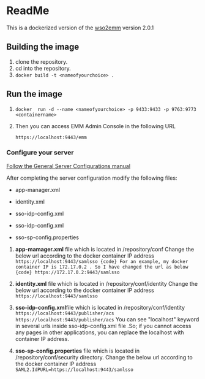 # ReadMe
This is a dockerized version of the [wso2emm](http://wso2.com/products/enterprise-mobility-manager) version 2.0.1


## Building the image
1. clone the repository.
2. cd into the repository.
3. ```docker build -t <nameofyourchoice> .```
## Run the image

1. ```docker  run -d --name <nameofyourchoice> -p 9433:9433 -p 9763:9773 <containername>```

2. Then you can access EMM Admin Console in the following URL

   ```
   https://localhost:9443/emm
   ```

### Configure your server

[Follow the General Server Configurations manual](https://tr.im/5dwWr)

After completing the server configuration modify the following files:

+ app-manager.xml


+ identity.xml


+ sso-idp-config.xml 


+ sso-idp-config.xml


+ sso-sp-config.properties

1. **app-mamager.xml** file which is located in /repository/conf Change the below url according to the docker container IP address ``` https://localhost:9443/samlsso {code} For an example, my docker container IP is 172.17.0.2 . So I have changed the url as below {code} https://172.17.0.2:9443/samlsso ```

2. **identity.xml** file which is located in /repository/conf/identity Change the below url according to the docker container IP address ``` https://localhost:9443/samlsso ```

3. **sso-idp-config.xml**file which is located in /repository/conf/identity ``` https://localhost:9443/publisher/acs https://localhost:9443/publisher/acs ``` You can see "localhost" keyword in several urls inside sso-idp-config.xml file .So; if you cannot access any pages in other applications, you can replace the localhost with container IP address. 

4. **sso-sp-config.properties** file which is located in /repository/conf/security directory. Change the below url according to the docker container IP address ```SAML2.IdPURL=https://localhost:9443/samlsso ```
